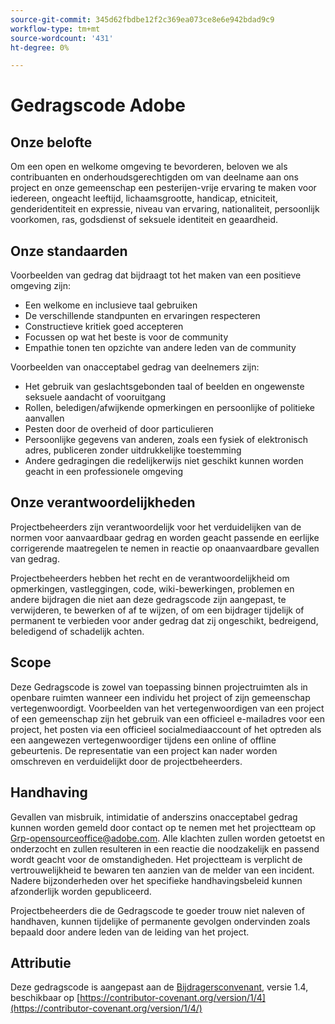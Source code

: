 ```yaml
---
source-git-commit: 345d62fbdbe12f2c369ea073ce8e6e942bdad9c9
workflow-type: tm+mt
source-wordcount: '431'
ht-degree: 0%

---
```

# Gedragscode Adobe

## Onze belofte

Om een open en welkome omgeving te bevorderen, beloven we als contribuanten en onderhoudsgerechtigden om van deelname aan ons project en onze gemeenschap een pesterijen-vrije ervaring te maken voor iedereen, ongeacht leeftijd, lichaamsgrootte, handicap, etniciteit, genderidentiteit en expressie, niveau van ervaring, nationaliteit, persoonlijk voorkomen, ras, godsdienst of seksuele identiteit en geaardheid.

## Onze standaarden

Voorbeelden van gedrag dat bijdraagt tot het maken van een positieve omgeving zijn:

* Een welkome en inclusieve taal gebruiken
* De verschillende standpunten en ervaringen respecteren
* Constructieve kritiek goed accepteren
* Focussen op wat het beste is voor de community
* Empathie tonen ten opzichte van andere leden van de community

Voorbeelden van onacceptabel gedrag van deelnemers zijn:

* Het gebruik van geslachtsgebonden taal of beelden en ongewenste seksuele aandacht of vooruitgang
* Rollen, beledigen/afwijkende opmerkingen en persoonlijke of politieke aanvallen
* Pesten door de overheid of door particulieren
* Persoonlijke gegevens van anderen, zoals een fysiek of elektronisch adres, publiceren zonder uitdrukkelijke toestemming
* Andere gedragingen die redelijkerwijs niet geschikt kunnen worden geacht in een professionele omgeving

## Onze verantwoordelijkheden

Projectbeheerders zijn verantwoordelijk voor het verduidelijken van de normen voor aanvaardbaar gedrag en worden geacht passende en eerlijke corrigerende maatregelen te nemen in reactie op onaanvaardbare gevallen van gedrag.

Projectbeheerders hebben het recht en de verantwoordelijkheid om opmerkingen, vastleggingen, code, wiki-bewerkingen, problemen en andere bijdragen die niet aan deze gedragscode zijn aangepast, te verwijderen, te bewerken of af te wijzen, of om een bijdrager tijdelijk of permanent te verbieden voor ander gedrag dat zij ongeschikt, bedreigend, beledigend of schadelijk achten.

## Scope

Deze Gedragscode is zowel van toepassing binnen projectruimten als in openbare ruimten wanneer een individu het project of zijn gemeenschap vertegenwoordigt. Voorbeelden van het vertegenwoordigen van een project of een gemeenschap zijn het gebruik van een officieel e-mailadres voor een project, het posten via een officieel socialmediaaccount of het optreden als een aangewezen vertegenwoordiger tijdens een online of offline gebeurtenis. De representatie van een project kan nader worden omschreven en verduidelijkt door de projectbeheerders.

## Handhaving

Gevallen van misbruik, intimidatie of anderszins onacceptabel gedrag kunnen worden gemeld door contact op te nemen met het projectteam op Grp-opensourceoffice@adobe.com. Alle klachten zullen worden getoetst en onderzocht en zullen resulteren in een reactie die noodzakelijk en passend wordt geacht voor de omstandigheden. Het projectteam is verplicht de vertrouwelijkheid te bewaren ten aanzien van de melder van een incident.
Nadere bijzonderheden over het specifieke handhavingsbeleid kunnen afzonderlijk worden gepubliceerd.

Projectbeheerders die de Gedragscode te goeder trouw niet naleven of handhaven, kunnen tijdelijke of permanente gevolgen ondervinden zoals bepaald door andere leden van de leiding van het project.

## Attributie

Deze gedragscode is aangepast aan de [Bijdragersconvenant](https://contributor-covenant.org), versie 1.4, beschikbaar op [https://contributor-covenant.org/version/1/4](https://contributor-covenant.org/version/1/4/)
